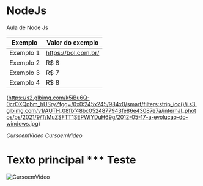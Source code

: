 # NodeJs
 Aula de Node Js


Exemplo   | Valor do exemplo
--------- | ------
Exemplo 1 | <https://bol.com.br/>
Exemplo 2 | R$ 8
Exemplo 3 | R$ 7
Exemplo 4 | R$ 8

(https://s2.glbimg.com/k5iBu6Q-0crOXQpbm_hUSryZfgg=/0x0:245x245/984x0/smart/filters:strip_icc()/i.s3.glbimg.com/v1/AUTH_08fbf48bc0524877943fe86e43087e7a/internal_photos/bs/2021/9/T/MuZSFTT1SEPWIYDuH69g/2012-05-17-a-evolucao-do-windows.jpg)

_CursoemVideo_ 
*CursoemVideo* 

# Texto principal *** Teste 
![CursoemVideo](https://cursoemvideo.com/logo.png)
